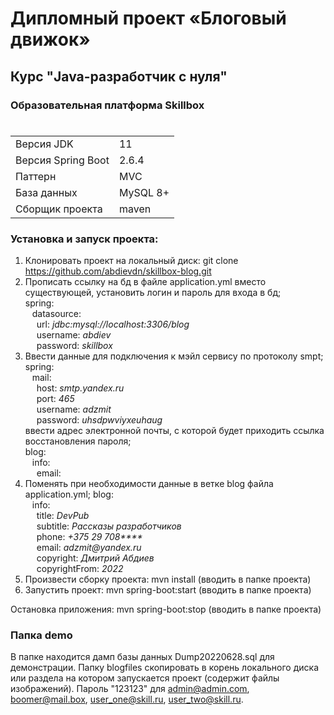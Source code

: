 # Дипломный проект «Блоговый движок»
## Курс "Java-разработчик с нуля"
### Образовательная платформа Skillbox
#

|||
| ------ | ------ |
| Версия JDK | 11 |
| Версия Spring Boot | 2.6.4 |
| Паттерн | MVC |
| База данных | MySQL 8+ |
| Сборщик проекта | maven |

### Установка и запуск проекта:
1. Клонировать проект на локальный диск: git clone https://github.com/abdievdn/skillbox-blog.git
2. Прописать ссылку на бд в файле application.yml вместо существующей, установить логин и пароль для входа в бд;  
spring:  
&ensp; datasource:  
&emsp; url: _jdbc:mysql://localhost:3306/blog_  
&emsp; username: _abdiev_  
&emsp; password: _skillbox_  
3. Ввести данные для подключения к мэйл сервису по протоколу smpt;  
spring:  
&ensp; mail:  
&emsp; host: _smtp.yandex.ru_  
&emsp; port: _465_  
&emsp; username: _adzmit_  
&emsp; password: _uhsdpwviyxeuhaug_  
ввести адрес электронной почты, с которой будет приходить ссылка восстановления пароля;  
blog:  
&ensp; info:  
&emsp; email:
4. Поменять при необходимости данные в ветке blog файла application.yml;
blog:  
&ensp; info:  
&emsp; title: _DevPub_  
&emsp; subtitle: _Рассказы разработчиков_  
&emsp; phone: _+375 29 708****_  
&emsp; email: _adzmit@yandex.ru_  
&emsp; copyright: _Дмитрий Абдиев_  
&emsp; copyrightFrom: _2022_  
5. Произвести сборку проекта: mvn install (вводить в папке проекта)
6. Запустить проект: mvn spring-boot:start (вводить в папке проекта)

Остановка приложения: mvn spring-boot:stop (вводить в папке проекта)

### Папка demo
В папке находится дамп базы данных Dump20220628.sql для демонстрации. Папку blogfiles скопировать в корень локального диска или раздела на котором запускается проект (содержит файлы изображений).
Пароль "123123" для admin@admin.com, boomer@mail.box, user_one@skill.ru, user_two@skill.ru.